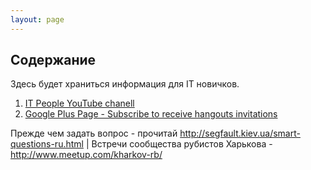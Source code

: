 ```yaml
---
layout: page
---
```


## Содержание

Здесь будет храниться информация для IT новичков.

1. [IT People YouTube chanell](https://www.youtube.com/channel/UC-8nFUqYeTzNuXItwX36Q2Q)
2. [Google Plus Page - Subscribe  to receive hangouts invitations ](https://plus.google.com/u/0/100121192143059386929/videos)

Прежде чем задать вопрос - прочитай http://segfault.kiev.ua/smart-questions-ru.html | Встречи сообщества рубистов Харькова - http://www.meetup.com/kharkov-rb/

